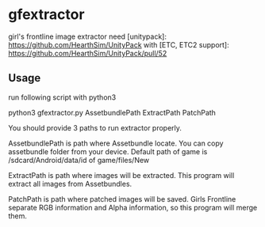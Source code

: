 # gfextractor
girl's frontline image extractor
need [unitypack]: https://github.com/HearthSim/UnityPack with [ETC, ETC2 support]: https://github.com/HearthSim/UnityPack/pull/52

## Usage
run following script with python3

python3 gfextractor.py AssetbundlePath ExtractPath PatchPath

You should provide 3 paths to run extractor properly.

AssetbundlePath is path where Assetbundle locate.
You can copy assetbundle folder from your device.
Default path of game is /sdcard/Android/data/id of game/files/New

ExtractPath is path where images will be extracted.
This program will extract all images from Assetbundles.

PatchPath is path where patched images will be saved.
Girls Frontline separate RGB information and Alpha information, so this program will merge them.
